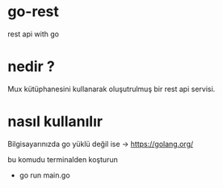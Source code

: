 # go-rest
rest api with go

# nedir ?

Mux kütüphanesini kullanarak oluşutrulmuş bir rest api servisi.

# nasıl kullanılır

Bilgisayarınızda go yüklü değil ise -> https://golang.org/ 

bu komudu terminalden koşturun 
- go run main.go

